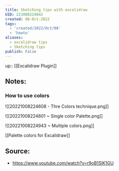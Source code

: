 ```yaml
---
title: Sketching tips with excalidraw
UID: 221008224042
created: 08-Oct-2022
tags:
  - 'created/2022/Oct/08'
  - 'howto'
aliases:
  - excalidraw tips
  - Sketching tips
publish: False
---
```

up:: [[Excalidraw Plugin]]
## Notes:

### How to use colors
![[20221008224608 - Thre Colors technique.png]]

![[20221008224801 ~ Single color Palette.png]]

![[20221008224943 ~ Multiple colors.png]]

[[Palette colors for Excalidraw]]

## Source:
- https://www.youtube.com/watch?v=r9oB1SlK1GU
